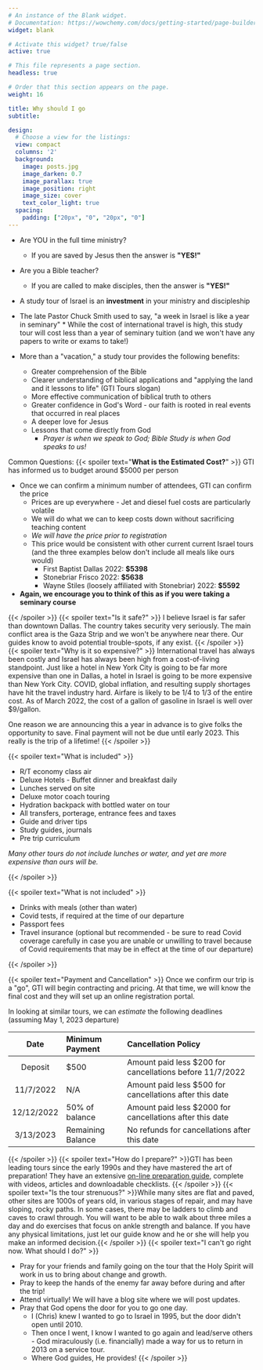 ```yaml
---
# An instance of the Blank widget.
# Documentation: https://wowchemy.com/docs/getting-started/page-builder/
widget: blank

# Activate this widget? true/false
active: true

# This file represents a page section.
headless: true

# Order that this section appears on the page.
weight: 16

title: Why should I go
subtitle:

design:
  # Choose a view for the listings:
  view: compact
  columns: '2'
  background:
    image: posts.jpg
    image_darken: 0.7
    image_parallax: true
    image_position: right
    image_size: cover
    text_color_light: true
  spacing:
    padding: ["20px", "0", "20px", "0"]
---
```


* Are YOU in the full time ministry?  
  * If you are saved by Jesus then the answer is **"YES!"**
* Are you a Bible teacher?
  * If you are called to make disciples, then the answer is **"YES!"**
* A study tour of Israel is an **investment** in your ministry and discipleship
* The late Pastor Chuck Smith used to say, "a week in Israel is like a year in seminary"   * While the cost of international travel is high, this study tour will cost less than a year of seminary tuition (and we won't have any papers to write or exams to take!)

* More than a "vacation," a study tour provides the following benefits:
  * Greater comprehension of the Bible
  * Clearer understanding of biblical applications and "applying the land and it lessons to life" (GTI Tours slogan)
  * More effective communication of biblical truth to others
  * Greater confidence in God's Word - our faith is rooted in real events that occurred in real places
  * A deeper love for Jesus
  * Lessons that come directly from God 
    * _Prayer is when we speak to God; Bible Study is when God speaks to us!_
    
Common Questions:
{{< spoiler text="**What is the Estimated Cost?**" >}}
GTI has informed us to budget around $5000 per person
* Once we can confirm a minimum number of attendees, GTI can confirm the price
  * Prices are up everywhere - Jet and diesel fuel costs are particularly volatile
  * We will do what we can to keep costs down without sacrificing teaching content
  * _We will have the price prior to registration_
  * This price would be consistent with other current current Israel tours (and the three examples below don't include all meals like ours would)
    * First Baptist Dallas 2022: **$5398**
    * Stonebriar Frisco 2022: **$5638**
    * Wayne Stiles (loosely affiliated with Stonebriar) 2022: **$5592**
* **Again, we encourage you to think of this as if you were taking a seminary course**

{{< /spoiler >}}
{{< spoiler text="Is it safe?" >}} I believe Israel is far safer than downtown Dallas.  The country takes security very seriously.  The main conflict area is the Gaza Strip and we won't be anywhere near there. Our guides know to avoid potential trouble-spots, if any exist.  {{< /spoiler >}}
{{< spoiler text="Why is it so expensive?" >}} International travel has always been costly and Israel has always been high from a cost-of-living standpoint.  Just like a hotel in New York City is going to be far more expensive than one in Dallas, a hotel in Israel is going to be more expensive than New York City.  COVID, global inflation, and resulting supply shortages have hit the travel industry hard.  Airfare is likely to be 1/4 to 1/3 of the entire cost.  As of March 2022, the cost of a gallon of gasoline in Israel is well over $9/gallon. 

One reason we are announcing this a year in advance is to give folks the opportunity to save.  Final payment will not be due until early 2023.  This really is the trip of a lifetime! {{< /spoiler >}}

{{< spoiler text="What is included" >}}
* R/T economy class air
* Deluxe Hotels - Buffet dinner and breakfast daily
* Lunches served on site 
* Deluxe motor coach touring
* Hydration backpack with bottled water on tour
* All transfers, porterage, entrance fees and taxes
* Guide and driver tips
* Study guides, journals
* Pre trip curriculum

_Many other tours do not include lunches or water, and yet are more expensive than ours will be._

{{< /spoiler >}}

{{< spoiler text="What is not included" >}}
* Drinks with meals (other than water)
* Covid tests, if required at the time of our departure
* Passport fees
* Travel insurance (optional but recommended - be sure to read Covid coverage carefully in case you are unable or unwilling to travel because of Covid requirements that may be in effect at the time of our departure)

{{< /spoiler >}}

{{< spoiler text="Payment and Cancellation" >}}
Once we confirm our trip is a "go", GTI will begin contracting and pricing.  At that time, we will know the final cost and they will set up an online registration portal.

In looking at similar tours, we can _estimate_ the following deadlines (assuming May 1, 2023 departure)

| Date | Minimum Payment | Cancellation Policy
| :--: | :-- | :--
| Deposit | $500 | Amount paid less $200 for cancellations before 11/7/2022
| 11/7/2022 | N/A | Amount paid less $500 for cancellations after this date
| 12/12/2022 | 50% of balance | Amount paid less $2000 for cancellations after this date
| 3/13/2023 | Remaining Balance | No refunds for cancellations after this date

{{< /spoiler >}}
{{< spoiler text="How do I prepare?" >}}GTI has been leading tours since the early 1990s and they have mastered the art of preparation! They have an extensive [on-line preparation guide](gtitours.org/study-tour-preparation-guide), complete with videos, articles and downloadable checklists. {{< /spoiler >}}
{{< spoiler text="Is the tour strenuous?" >}}While many sites are flat and paved, other sites are 1000s of years old, in various stages of repair, and may have sloping, rocky paths. In some cases, there may be ladders to climb and caves to crawl through. You will want to be able to walk about three miles a day and do exercises that focus on ankle strength and balance. If you have any physical limitations, just let our guide know and he or she will help you make an informed decision.{{< /spoiler >}}
{{< spoiler text="I can't go right now.  What should I do?" >}}
* Pray for your friends and family going on the tour that the Holy Spirit will work in us to bring about change and growth.  
* Pray to keep the hands of the enemy far away before during and after the trip!  
* Attend virtually! We will have a blog site where we will post updates.  
* Pray that God opens the door for you to go one day.  
  * I (Chris) knew I wanted to go to Israel in 1995, but the door didn't open until 2010.
  * Then once I went, I know I wanted to go again and lead/serve others - God miraculously (i.e. financially) made a way for us to return in 2013 on a service tour.
  * Where God guides, He provides! {{< /spoiler >}}